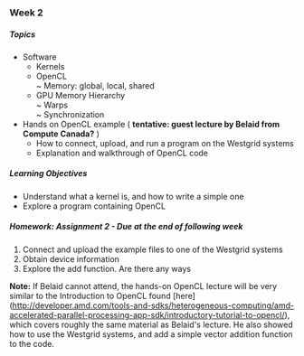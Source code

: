 ### Week 2

##### Topics
* Software
  * Kernels
  * OpenCL  
    ~ Memory: global, local, shared  
  * GPU Memory Hierarchy  
  	~ Warps  
 	~ Synchronization
* Hands on OpenCL example ( **tentative: guest lecture by Belaid from Compute Canada?** )
  * How to connect, upload, and run a program on the Westgrid systems
  * Explanation and walkthrough of OpenCL code

##### Learning Objectives
* Understand what a kernel is, and how to write a simple one
* Explore a program containing OpenCL

##### Homework: Assignment 2 - Due at the end of following week
1. Connect and upload the example files to one of the Westgrid systems
2.	Obtain device information 
3.	Explore the add function. Are there any ways 

**Note:** If Belaid cannot attend, the hands-on OpenCL lecture will be very similar to the Introduction to OpenCL found [here] (http://developer.amd.com/tools-and-sdks/heterogeneous-computing/amd-accelerated-parallel-processing-app-sdk/introductory-tutorial-to-opencl/), 
which covers roughly the same material as Belaid's lecture. He also showed how to use the Westgrid systems, and add a simple vector addition function to the code. 
